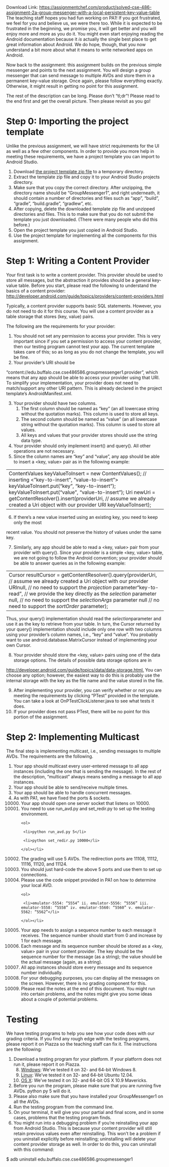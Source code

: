 Download Link: https://assignmentchef.com/product/solved-cse-486-assignment-2a-group-messenger-with-a-local-persistent-key-value-table
<br>
The teaching staff hopes you had fun working on PA1! If you got frustrated, we feel for you and believe us, we were there too. While it is expected to be frustrated in the beginning, we promise you, it will get better and you will enjoy more and more as you do it. You might even start enjoying reading the Android documentation because it *is* actually the single best place to get great information about Android. We do hope, though, that you now understand a bit more about what it means to write networked apps on Android.

Now back to the assignment: this assignment builds on the previous simple messenger and points to the next assignment. You will design a group messenger that can send message to multiple AVDs and store them in a permanent key-value storage. ​Once again, please follow everything exactly. Otherwise, it might result in getting no point for this assignment.

The rest of the description can be long. Please don’t “tl;dr”! Please read to the end first and get the overall picture. Then please revisit as you go!

<h1>Step 0: Importing the project template</h1>

Unlike the previous assignment, we will have strict requirements for the UI as well as a few other components. In order to provide you more help in meeting these requirements, we have a project template you can import to Android Studio.

<ol>

 <li>Download <u>​</u><u><a href="http://www.cse.buffalo.edu/~stevko/courses/cse486/spring19/files/GroupMessenger1.zip">the project template zip file</a></u><u>​</u> to a temporary directory.</li>

 <li>Extract the template zip file and copy it to your Android Studio projects directory.</li>

 <li>Make sure that you copy the correct directory. After unzipping, the directory name should be “GroupMessenger1”, and right underneath, it should contain a number of directories and files such as “app”, “build”, “gradle”, “build.gradle”, “gradlew”, etc.</li>

 <li>After copying, delete the downloaded template zip file and unzipped directories and files. This is to make sure that you do not submit the template you just downloaded. (There were many people who did this before.)</li>

 <li>Open the project template you just copied in Android Studio.</li>

 <li>Use the project template for implementing all the components for this assignment.</li>

</ol>

<h1>Step 1: Writing a Content Provider</h1>

Your first task is to write a content provider. This provider should be used to store all messages, but the abstraction it provides should be a general key-value table. Before you start, please read the following to understand the basics of a content provider: <u><a href="https://developer.android.com/guide/topics/providers/content-providers.html">http://developer.android.com/guide/topics/providers/content-providers.html</a></u>




Typically, a content provider supports basic SQL statements. However, you do not need to do it for this course. You will use a content provider as a table storage that stores (key, value) pairs.




The following are the requirements for your provider:

<ol>

 <li>You should not set any permission to access your provider.​ This is very important since if you set a permission to access your content provider, then our testing program cannot test your app. The current template takes care of this; so as long as you do not change the template, you will be fine.</li>

 <li>Your provider’s URI should be</li>

</ol>

“content://edu.buffalo.cse.cse486586.groupmessenger1.provider”, which means that any app should be able to access your provider using that URI. To simplify your implementation, your provider does not need to match/support any other URI pattern. This is already declared in the project template’s AndroidManifest.xml.

<ol start="3">

 <li>Your provider should have two columns.

  <ol>

   <li>The first column should be named as “key” (an all lowercase string without the quotation marks). This column is used to store all keys.</li>

   <li>The second column should be named as “value” (an all lowercase string without the quotation marks). This column is used to store all values.</li>

   <li>All keys and values that your provider stores should use the string data type.</li>

  </ol></li>

 <li>Your provider should only implement insert() and query(). All other operations are not necessary.</li>

 <li>Since the column names are “key” and “value”, any app should be able to insert a &lt;key, value&gt; pair as in the following example:</li>

</ol>




<table width="0">

 <tbody>

  <tr>

   <td width="624">ContentValues keyValueToInsert = new ContentValues(); // inserting &lt;”key-to-insert”, “value-to-insert”&gt; keyValueToInsert.put(“key”, “key-to-insert”); keyValueToInsert.put(“value”, “value-to-insert”); Uri newUri = getContentResolver().insert(providerUri,    // assume we already created a Uri object with our provider URI     keyValueToInsert);</td>

  </tr>

 </tbody>

</table>

<strong><em> </em></strong>

<ol start="6">

 <li>If there’s a new value inserted using an existing key, you need to keep ​only the most</li>

</ol>

recent value​. You should not preserve the history of values under the same key.

<ol start="7">

 <li>Similarly, any app should be able to read a &lt;key, value&gt; pair from your provider with query(). Since your provider is a simple &lt;key, value&gt; table, we are not going to follow the Android convention; your provider should be able to answer queries as in the following example:</li>

</ol>




<table width="0">

 <tbody>

  <tr>

   <td width="624">Cursor resultCursor = getContentResolver().query(providerUri,    // assume we already created a Uri object with our provider URInull,                // no need to support the ​<em>projection </em>​parameter“key-to-read”,    // we provide the key directly as the ​<em>selection</em>​ parameter     null,                // no need to support the ​<em>selectionArgs</em>​ parameter     null                 // no need to support the ​<em>sortOrder </em>​parameter);</td>

  </tr>

 </tbody>

</table>




Thus, your query() implementation should read the ​<em>selection</em>​ parameter and use it as the key to retrieve from your table. In turn, the Cursor returned by your query() implementation should include only one row with two columns using your provider’s column names, i.e., “key” and “value”. You probably want to use android.database.MatrixCursor instead of implementing your own Cursor.

<ol start="8">

 <li>Your provider should store the &lt;key, value&gt; pairs using one of the data storage options. The details of possible data storage options are in</li>

</ol>

<u><a href="https://developer.android.com/guide/topics/data/data-storage.html">http://developer.android.com/guide/topics/data/data-storage.html</a></u><u>​</u><a href="https://developer.android.com/guide/topics/data/data-storage.html">.</a> You can choose any option; however, the easiest way to do this is probably use the internal storage with the key as the file name and the value stored in the file.

<ol start="9">

 <li>After implementing your provider, you can verify whether or not you are meeting the requirements by clicking “PTest” provided in the template. You can take a look at OnPTestClickListener.java to see what tests it does.</li>

 <li>If your provider does not pass PTest, there will be no point for this portion of the assignment.</li>

</ol>

<h1>Step 2: Implementing Multicast</h1>

The final step is implementing multicast, i.e., sending messages to multiple AVDs.​ ​The requirements are the following.

<ol>

 <li>Your app should multicast every user-entered message to all app instances (including​ the one that is sending the message​). ​In the rest of the description, “multicast” always means sending a message to all app instances.</li>

 <li>Your app should be able to send/receive multiple times.</li>

 <li>Your app should be able to handle concurrent messages.</li>

 <li>As with PA1, we have fixed the ports &amp; sockets.

  <ol start="10000">

   <li>Your app should open one server socket that listens on 10000.</li>

   <li>You need to use run_avd.py and set_redir.py to set up the testing environment.

    <ol>

     <li>python run_avd.py 5</li>

     <li>python set_redir.py 10000</li>

    </ol></li>

   <li>The grading will use 5 AVDs. The redirection ports are 11108, 11112, 11116, 11120, and 11124.</li>

   <li>You should just hard-code the above 5 ports and use them to set up connections.</li>

   <li>Please use the code snippet provided in PA1 on how to determine your local AVD.

    <ol>

     <li>emulator-5554: “5554” ii. emulator-5556: “5556” iii. emulator-5558: “5558” iv. emulator-5560: “5560” v. emulator-5562: “5562”</li>

    </ol></li>

   <li>Your app needs to assign a sequence number to each message it receives. The sequence number should start from 0 and increase by 1 for each message.</li>

   <li>Each message and its sequence number should be stored as a &lt;key, value&gt; pair in your content provider. The key should be the sequence number for the message (as a string); the value should be the actual message (again, as a string).</li>

   <li>All app instances should store every message and its sequence number individually.</li>

   <li>For your debugging purposes, you can display all the messages on the screen. However, there is no grading component for this.</li>

   <li>Please read the notes at the end of this document. You might run into certain problems, and the notes might give you some ideas about a couple of potential problems.</li>

  </ol></li>

</ol>

<h1>Testing</h1>




We have testing programs to help you see how your code does with our grading criteria. If you find any rough edge with the testing programs, please report it on Piazza so the teaching staff can fix it. The instructions are the following:

<ol>

 <li>Download a testing program for your platform. If your platform does not run it, please report it on Piazza.

  <ol start="8">

   <li><u><a href="http://www.cse.buffalo.edu/~stevko/courses/cse486/spring19/files/groupmessenger1-grading.exe">Windows</a></u>​: We’ve tested it on 32- and 64-bit Windows 8.</li>

   <li><u><a href="http://www.cse.buffalo.edu/~stevko/courses/cse486/spring19/files/groupmessenger1-grading.linux">Linux</a></u>​: We’ve tested it on 32- and 64-bit Ubuntu 12.04.</li>

   <li><u><a href="http://www.cse.buffalo.edu/~stevko/courses/cse486/spring19/files/groupmessenger1-grading.osx">OS X</a></u>:​ We’ve tested it on 32- and 64-bit OS X 10.9 Mavericks.</li>

  </ol></li>

 <li>Before you run the program, please make sure that you are running five AVDs. ​python py 5​ will do it.</li>

 <li>Please also make sure that you have installed your GroupMessenger1 on all the AVDs.</li>

 <li>Run the testing program from the command line.</li>

 <li>On your terminal, it will give you your partial and final score, and in some cases, problems that the testing program finds.</li>

 <li>You might run into a debugging problem if you’re reinstalling your app from Android Studio. This is because your content provider will still retain previous values even after reinstalling. This won’t be a problem if you uninstall explicitly before reinstalling; uninstalling will delete your content provider storage as well. In order to do this, you can uninstall with this command:</li>

</ol>




$ ​adb uninstall ​edu.buffalo.cse.cse486586.groupmessenger1
